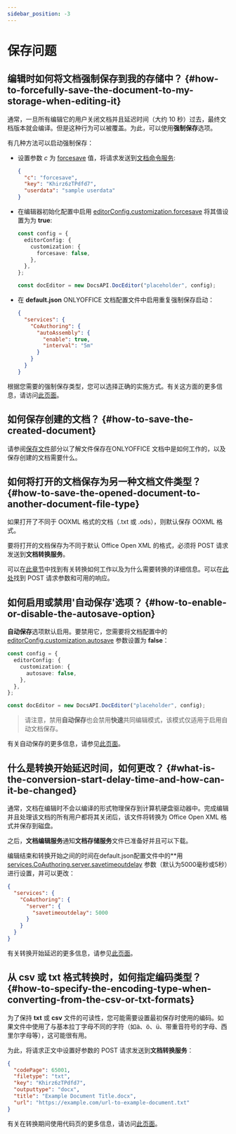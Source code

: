 ```yaml
---
sidebar_position: -3
---
```


# 保存问题

## 编辑时如何将文档强制保存到我的存储中？ {#how-to-forcefully-save-the-document-to-my-storage-when-editing-it}

通常，一旦所有编辑它的用户关闭文档并且延迟时间（大约 10 秒）过去，最终文档版本就会编译。但是这种行为可以被覆盖。为此，可以使用**强制保存**选项。

有几种方法可以启动强制保存：

- 设置参数 *c* 为 [forcesave](../../additional-api/command-service/forcesave.md) 值，将请求发送到[文档命令服务](../../additional-api/command-service/command-service.md):

  ``` json
  {
    "c": "forcesave",
    "key": "Khirz6zTPdfd7",
    "userdata": "sample userdata"
  }
  ```

- 在编辑器初始化配置中启用 [editorConfig.customization.forcesave](../../usage-api/config/editor/customization/customization-standard-branding.md#forcesave) 将其值设置为为 **true**:

  ``` ts
  const config = {
    editorConfig: {
      customization: {
        forcesave: false,
      },
    },
  };

  const docEditor = new DocsAPI.DocEditor("placeholder", config);
  ```

- 在 **default.json** ONLYOFFICE 文档配置文件中启用重复强制保存启动：

  ``` json
  {
    "services": {
      "CoAuthoring": {
        "autoAssembly": {
          "enable": true,
          "interval": "5m"
        }
      }
    }
  }
  ```

根据您需要的强制保存类型，您可以选择正确的实施方式。有关这方面的更多信息，请访问[此页面](../../get-started/how-it-works/saving-file.md#force-saving)。

## 如何保存创建的文档？ {#how-to-save-the-created-document}

请参阅[保存文件](../../get-started/how-it-works/saving-file.md)部分以了解文件保存在ONLYOFFICE 文档中是如何工作的，以及保存创建的文档需要什么。

## 如何将打开的文档保存为另一种文档文件类型？ {#how-to-save-the-opened-document-to-another-document-file-type}

如果打开了不同于 OOXML 格式的文档（.txt 或 .ods），则默认保存 OOXML 格式。

要将打开的文档保存为不同于默认 Office Open XML 的格式，必须将 POST 请求发送到**文档转换服务**。

可以在[此章节](../../get-started/how-it-works/converting-and-downloading-file.md)中找到有关转换如何工作以及为什么需要转换的详细信息。可以在[此处](../../additional-api/conversion-api/request.md)找到 POST 请求参数和可用的响应。

## 如何启用或禁用'自动保存'选项？ {#how-to-enable-or-disable-the-autosave-option}

**自动保存**选项默认启用。要禁用它，您需要将文档配置中的 [editorConfig.customization.autosave](../../usage-api/config/editor/customization/customization-standard-branding.md#autosave) 参数设置为 **false**：

  ``` ts
  const config = {
    editorConfig: {
      customization: {
        autosave: false,
      },
    },
  };

  const docEditor = new DocsAPI.DocEditor("placeholder", config);
  ```

> 请注意，禁用**自动保存**也会禁用**快速**共同编辑模式，该模式仅适用于启用自动文档保存。

有关自动保存的更多信息，请参见[此页面](../../usage-api/config/editor/customization/customization-standard-branding.md#autosave)。

## 什么是转换开始延迟时间，如何更改？ {#what-is-the-conversion-start-delay-time-and-how-can-it-be-changed}

通常，文档在编辑时不会以编译的形式物理保存到计算机硬盘驱动器中。完成编辑并且处理该文档的所有用户都将其关闭后，该文件将转换为 Office Open XML 格式并保存到磁盘。

之后，**文档编辑服务**通知**文档存储服务**文件已准备好并且可以下载。

编辑结束和转换开始之间的时间在default.json配置文件中的**用 [services.CoAuthoring.server.savetimeoutdelay](https://helpcenter.onlyoffice.com/installation/docs-developer-configuring.aspx#services-CoAuthoring-server-savetimeoutdelay) 参数（默认为5000毫秒或5秒）进行设置，并可以更改：

  ``` json
  {
    "services": {
      "CoAuthoring": {
        "server": {
          "savetimeoutdelay": 5000
        }
      }
    }
  }
  ```

有关转换开始延迟的更多信息，请参见[此页面](../../get-started/how-it-works/saving-file.md)。

## 从 csv 或 txt 格式转换时，如何指定编码类型？ {#how-to-specify-the-encoding-type-when-converting-from-the-csv-or-txt-formats}

为了保持 **txt** 或 **csv** 文件的可读性，您可能需要设置最初保存时使用的编码。如果文件中使用了与基本拉丁字母不同的字符（如ä、ö、ü、带重音符号的字母、西里尔字母等），这可能很有用。

为此，将请求正文中设置好参数的 POST 请求发送到**文档转换服务**：

  ``` json
  {
    "codePage": 65001,
    "filetype": "txt",
    "key": "Khirz6zTPdfd7",
    "outputtype": "docx",
    "title": "Example Document Title.docx",
    "url": "https://example.com/url-to-example-document.txt"
  }
  ```

有关在转换期间使用代码页的更多信息，请访问[此页面](../../additional-api/conversion-api/request.md#codepage)。
